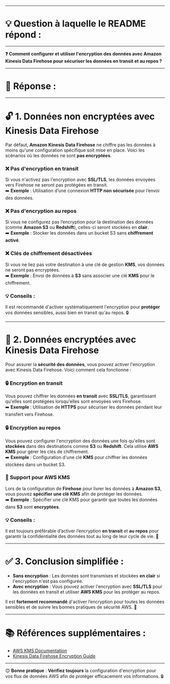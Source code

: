 ----------------------
# 💡 Question à laquelle le README répond :
----------------------

**❓ Comment configurer et utiliser l'encryption des données avec Amazon Kinesis Data Firehose pour sécuriser les données en transit et au repos ?**

----------------------
# 📝 Réponse :
----------------------

# 🔓 1. Données non encryptées avec Kinesis Data Firehose  

Par défaut, **Amazon Kinesis Data Firehose** ne chiffre pas les données à moins qu'une configuration spécifique soit mise en place. Voici les scénarios où les données ne sont **pas encryptées**.

### ❌ **Pas d'encryption en transit**  
Si vous n'activez pas l'encryption avec **SSL/TLS**, les données envoyées vers Firehose ne seront pas protégées en transit.  
➡️ **Exemple** : Utilisation d’une connexion **HTTP non sécurisée** pour l’envoi des données.

### ❌ **Pas d'encryption au repos**  
Si vous ne configurez pas l’encryption pour la destination des données (comme **Amazon S3** ou **Redshift**), celles-ci seront stockées en **clair**.  
➡️ **Exemple** : Stocker les données dans un bucket S3 sans **chiffrement activé**.

### ❌ **Clés de chiffrement désactivées**  
Si vous ne liez pas votre destination à une clé de gestion **KMS**, vos données ne seront pas encryptées.  
➡️ **Exemple** : Envoi de données à **S3** sans associer une clé **KMS** pour le chiffrement.

### 💡 **Conseils** :  
Il est recommandé d'activer systématiquement l'encryption pour **protéger** vos données sensibles, aussi bien en transit qu'au repos. 🔒

---

# 🔐 2. Données encryptées avec Kinesis Data Firehose  

Pour assurer la **sécurité des données**, vous pouvez activer l'encryption avec Kinesis Data Firehose. Voici comment cela fonctionne :

### 🔒 **Encryption en transit**  
Vous pouvez chiffrer les données **en transit** avec **SSL/TLS**, garantissant qu'elles sont protégées lorsqu'elles sont envoyées vers Firehose.  
➡️ **Exemple** : Utilisation de **HTTPS** pour sécuriser les données pendant leur transfert vers Firehose.

### 🔒 **Encryption au repos**  
Vous pouvez configurer l'encryption des données une fois qu'elles sont **stockées** dans des destinations comme **S3** ou **Redshift**. Cela utilise **AWS KMS** pour gérer les clés de chiffrement.  
➡️ **Exemple** : Configuration d'une clé **KMS** pour chiffrer les données stockées dans un bucket S3.

### 🔑 **Support pour AWS KMS**  
Lors de la configuration de **Firehose** pour livrer les données à **Amazon S3**, vous pouvez **spécifier une clé KMS** afin de protéger les données.  
➡️ **Exemple** : Spécifier une clé KMS pour garantir que toutes les données dans **S3** sont **encryptées**.

### 💡 **Conseils** :  
Il est toujours préférable d’activer l’encryption **en transit** et **au repos** pour garantir la confidentialité des données tout au long de leur cycle de vie. 🔐

---

# ✅ 3. Conclusion simplifiée :

- **Sans encryption** : Les données sont transmises et stockées **en clair** si l'encryption n'est pas configurée.
- **Avec encryption** : Vous pouvez activer l'encryption avec **SSL/TLS** pour les données en transit et utiliser **AWS KMS** pour les protéger au repos.

Il est **fortement recommandé** d'activer l’encryption pour toutes les données sensibles et de suivre les bonnes pratiques de sécurité AWS. 🚀

---

# 📚 Références supplémentaires :

- [AWS KMS Documentation](https://docs.aws.amazon.com/kms)  
- [Kinesis Data Firehose Encryption Guide](https://docs.aws.amazon.com/firehose/latest/dev/encryption.html)

---

😊 **Bonne pratique** : **Vérifiez toujours** la configuration d'encryption pour vos flux de données AWS afin de protéger efficacement vos informations. 🔒
